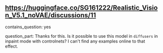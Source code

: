 ## https://huggingface.co/SG161222/Realistic_Vision_V5.1_noVAE/discussions/11

contains_question: yes

question_part: Thanks for this. Is it possible to use this model in `diffusers` in inpaint mode with controlnets? I can't find any examples online to that effect.